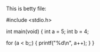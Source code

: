 This is betty file:

#include <stdio.h>

int main(void)
{
int a = 5;
int b = 4;


for (a < b;;)
{
    printf("%d\n", a++);
}
}
